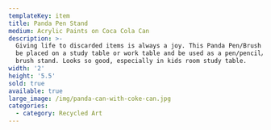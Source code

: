 ```yaml
---
templateKey: item
title: Panda Pen Stand
medium: Acrylic Paints on Coca Cola Can
description: >-
  Giving life to discarded items is always a joy. This Panda Pen/Brush stand can
  be placed on a study table or work table and be used as a pen/pencil/paint
  brush stand. Looks so good, especially in kids room study table.
width: '2'
height: '5.5'
sold: true
available: true
large_image: /img/panda-can-with-coke-can.jpg
categories:
  - category: Recycled Art
---
```


